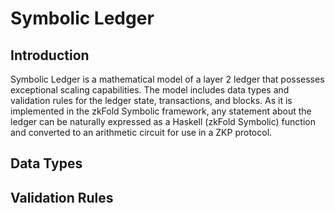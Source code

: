 # Symbolic Ledger

## Introduction

Symbolic Ledger is a mathematical model of a layer 2 ledger that possesses exceptional scaling capabilities. The model includes data types and validation rules for the ledger state, transactions, and blocks. As it is implemented in the zkFold Symbolic framework, any statement about the ledger can be naturally expressed as a Haskell (zkFold Symbolic) function and converted to an arithmetic circuit for use in a ZKP protocol.

## Data Types

## Validation Rules